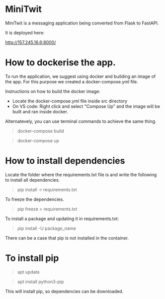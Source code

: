 # MiniTwit

MiniTwit is a messaging application being converted from Flask to FastAPI.

It is deployed here:

http://157.245.16.6:8000/


# How to dockerise the app.
To run the application, we suggest using docker and building an image of the app.
For this purpose we created a docker-compose.yml file. 

Instructions on how to build the docker image:
- Locate the docker-compose.yml file inside src directory 
- On VS code: Right click and select "Compose Up" and the image will be built and ran inside docker. 

Alternatevely, you can use terminal commands to achieve the same thing.

>  docker-compose build

>  docker-compose up 


# How to install dependencies

Locate the folder where the requirements.txt file is and write the following to install all dependencies.

> pip install -r requirements.txt

To freeze the dependencies.

> pip freeze > requirements.txt

To install a package and updating it in requirements.txt:

> pip install -U package_name

There can be a case that pip is not installed in the container.
# To install pip

> apt update

> apt install python3-pip

This will install pip, so dependencies can be downloaded.
